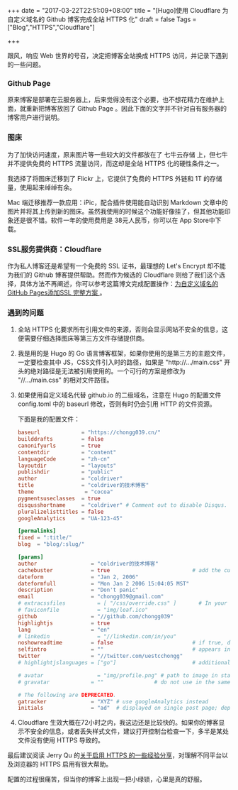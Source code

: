 +++
date = "2017-03-22T22:51:09+08:00"
title = "[Hugo]使用 Cloudflare 为自定义域名的 Github 博客完成全站 HTTPS 化"
draft = false
Tags = ["Blog","HTTPS","Cloudflare"]

+++

跟风，响应 Web 世界的号召，决定把博客全站换成 HTTPS 访问，并记录下遇到的一些问题。

### Github Page

原来博客是部署在云服务器上，后来觉得没有这个必要，也不想花精力在维护上面，就重新把博客放回了 Github Page 。因此下面的文字并不针对自有服务器的博客用户进行说明。

### 图床

为了加快访问速度，原来图片等一些较大的文件都放在了 七牛云存储 上，但七牛并不提供免费的 HTTPS 流量访问，而这却是全站 HTTPS 化的硬性条件之一。

我选择了将图床迁移到了 Flickr 上，它提供了免费的 HTTPS 外链和 1T 的存储量，使用起来绰绰有余。

Mac 端迁移推荐一款应用：iPic，配合插件使用能自动识别 Markdown 文章中的图片并将其上传到新的图床。虽然我使用的时候这个功能好像挂了，但其他功能印象还是很不错。软件一年的使用费用是 38元人民币，你可以在 App Store中下载。

### SSL服务提供商：Cloudflare

作为私人博客还是希望有一个免费的 SSL 证书，最理想的 Let's Encrypt 却不能为我们的 Github 博客提供帮助。然而作为候选的 Cloudflare 则给了我们这个选择，具体方法不再阐述，你可以参考这篇博文完成配置操作：[为自定义域名的GitHub Pages添加SSL 完整方案 ](https://yicodes.com/2016/12/04/free-cloudflare-ssl-for-custom-domain/) 。

### 遇到的问题

1. 全站 HTTPS 化要求所有引用文件的来源，否则会显示网站不安全的信息，这便需要仔细选择图床等第三方文件存储提供商。

2. 我是用的是 Hugo 的 Go 语言博客框架，如果你使用的是第三方的主题文件，一定要检查其中 JS，CSS文件引入时的路径，如果是 "http://.../main.css" 开头的绝对路径是无法被引用使用的。一个可行的方案是修改为 "//.../main.css" 的相对文件路径。

3. 如果使用自定义域名代替 github.io 的二级域名，注意在 Hugo 的配置文件 config.toml 中的 baseurl 修改，否则有时仍会引用 HTTP 的文件资源。

   下面是我的配置文件：

   ```toml
   baseurl             = "https://chongg039.cn/"
   builddrafts         = false
   canonifyurls        = true
   contentdir          = "content"
   languageCode        = "zh-cn"
   layoutdir           = "layouts"
   publishdir          = "public"
   author              = "coldriver"
   title               = "coldriver的技术博客"
   theme				= "cocoa"
   pygmentsuseclasses  = true
   disqusshortname     = "coldriver" # Comment out to disable Disqus.
   pluralizelisttitles = false
   googleAnalytics     = "UA-123-45"

   [permalinks]
   fixed = ":title/"
   blog  = "blog/:slug/"

   [params]
   author                 = "coldriver的技术博客"
   cachebuster            = true                          # add the current unix timestamp in query string for cache busting css assets
   dateform               = "Jan 2, 2006"
   dateformfull           = "Mon Jan 2 2006 15:04:05 MST"
   description            = "Don't panic"
   email                  = "chongg039@gmail.com"
   # extracssfiles          = [ "/css/override.css" ]       # In your `static` directory, add/remove files as necessary.
   # faviconfile            = "img/leaf.ico"
   github                 = "//github.com/chongg039"
   highlightjs            = true
   lang                   = "en"
   # linkedin               = "//linkedin.com/in/you"
   noshowreadtime         = false                         # if true, don't show "<x> minutes read" in posts
   selfintro              = ""                            # appears in the site header when set to a non-empty string
   twitter                = "//twitter.com/uestcchongg"
   # highlightjslanguages = ["go"]                        # additional languages not included in the "common" set

   # avatar                 = "img/profile.png" # path to image in static dir e.g img/avatar.png (do not use in the same time as gravatar)
   # gravatar             = ""                # do not use in the same time as avatar

   # The following are DEPRECATED.
   gatracker              = "XYZ" # use googleAnalytics instead
   initials               = "ad"  # displayed on single post page; deprecated in v0.3.0.
   ```

4. Cloudflare 生效大概在72小时之内，我这边还是比较快的。如果你的博客显示不安全的信息，或者丢失样式文件，建议打开控制台检查一下，多半是某处文件没有使用 HTTPS 导致的。

最后建议阅读 Jerry Qu 的[关于启用 HTTPS 的一些经验分享](https://imququ.com/post/sth-about-switch-to-https.html)，对理解不同平台以及浏览器的 HTTPS 启用有很大帮助。

配置的过程很痛苦，但当你的博客上出现一把小绿锁，心里是真的舒服。

